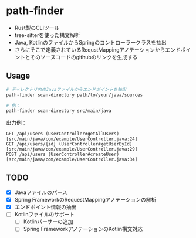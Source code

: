 # path-finder

- Rust製のCLIツール
- tree-sitterを使った構文解析
- Java, KotlinのファイルからSpringのコントローラークラスを抽出
- さらにそこで定義されているRequstMappingアノテーションからエンドポイントとそのソースコードのgithubのリンクを生成する

## Usage

```bash
# ディレクトリ内のJavaファイルからエンドポイントを抽出
path-finder scan-directory path/to/your/java/sources

# 例：
path-finder scan-directory src/main/java
```

出力例：
```
GET /api/users (UserController#getAllUsers) [src/main/java/com/example/UserController.java:24]
GET /api/users/{id} (UserController#getUserById) [src/main/java/com/example/UserController.java:29]
POST /api/users (UserController#createUser) [src/main/java/com/example/UserController.java:34]
```

## TODO

- [x] Javaファイルのパース
- [x] Spring FrameworkのRequestMappingアノテーションの解析
- [x] エンドポイント情報の抽出
- [ ] Kotlinファイルのサポート
  - [ ] Kotlinパーサーの追加
  - [ ] Spring FrameworkアノテーションのKotlin構文対応